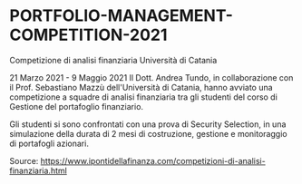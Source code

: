 # PORTFOLIO-MANAGEMENT-COMPETITION-2021

Competizione di analisi finanziaria
​​​Università di Catania


21 Marzo 2021 - 9 Maggio 2021
Il Dott. Andrea Tundo, in collaborazione
con il Prof. Sebastiano Mazzù
dell'Università di Catania,
hanno avviato una competizione a squadre
di analisi finanziaria tra gli studenti del corso 
di Gestione del portafoglio finanziario.

Gli studenti si sono confrontati
con una prova di Security Selection,
in una simulazione della durata di 2 mesi
di costruzione, gestione e monitoraggio
di portafogli azionari.

Source: https://www.ipontidellafinanza.com/competizioni-di-analisi-finanziaria.html
